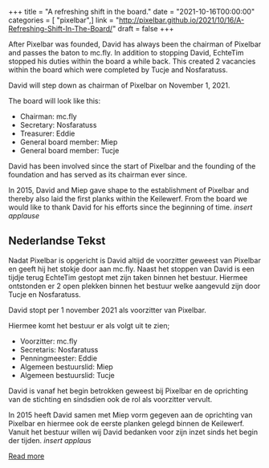 +++
title = "A refreshing shift in the board."
date = "2021-10-16T00:00:00"
categories = [ "pixelbar",]
link = "http://pixelbar.github.io/2021/10/16/A-Refreshing-Shift-In-The-Board/"
draft = false
+++

<p>After Pixelbar was founded, David has always been the chairman of Pixelbar and passes the baton to mc.fly. In addition to stopping David, EchteTim stopped his duties within the board a while back. This created 2 vacancies within the board which were completed by Tucje and Nosfaratuss.</p>

<p>David will step down as chairman of Pixelbar on November 1, 2021.</p>

<p>The board will look like this:</p>

<ul>
  <li>Chairman: mc.fly</li>
  <li>Secretary: Nosfaratuss</li>
  <li>Treasurer: Eddie</li>
  <li>General board member: Miep</li>
  <li>General board member: Tucje</li>
</ul>

<p>David has been involved since the start of Pixelbar and the founding of the foundation and has served as its chairman ever since.</p>

<p>In 2015, David and Miep gave shape to the establishment of Pixelbar and thereby also laid the first planks within the Keilewerf. From the board we would like to thank David for his efforts since the beginning of time. <em>insert applause</em></p>

<h2>Nederlandse Tekst</h2>

<p>Nadat Pixelbar is opgericht is David altijd de voorzitter geweest van Pixelbar en geeft hij het stokje door aan mc.fly. Naast het stoppen van David is een tijdje terug EchteTim gestopt met zijn taken binnen het bestuur. Hiermee ontstonden er 2 open plekken binnen het bestuur welke aangevuld zijn door Tucje en Nosfaratuss.</p>

<p>David stopt per 1 november 2021 als voorzitter van Pixelbar.</p>

<p>Hiermee komt het bestuur er als volgt uit te zien;</p>

<ul>
  <li>Voorzitter: mc.fly</li>
  <li>Secretaris: Nosfaratuss</li>
  <li>Penningmeester: Eddie</li>
  <li>Algemeen bestuurslid: Miep</li>
  <li>Algemeen bestuurslid: Tucje</li>
</ul>

<p>David is vanaf het begin betrokken geweest bij Pixelbar en de oprichting van de stichting en sindsdien ook de rol als voorzitter vervult.</p>

<p>In 2015 heeft David samen met Miep vorm gegeven aan de oprichting van Pixelbar en hiermee ook de eerste planken gelegd binnen de Keilewerf. Vanuit het bestuur willen wij David bedanken voor zijn inzet sinds het begin der tijden. <em>insert applaus</em></p>

[Read more](http://pixelbar.github.io/2021/10/16/A-Refreshing-Shift-In-The-Board/)